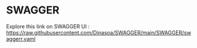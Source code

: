 # SWAGGER
Explore this link on SWAGGER UI : https://raw.githubusercontent.com/Dinasoa/SWAGGER/main/SWAGGER/swaggerr.yaml
